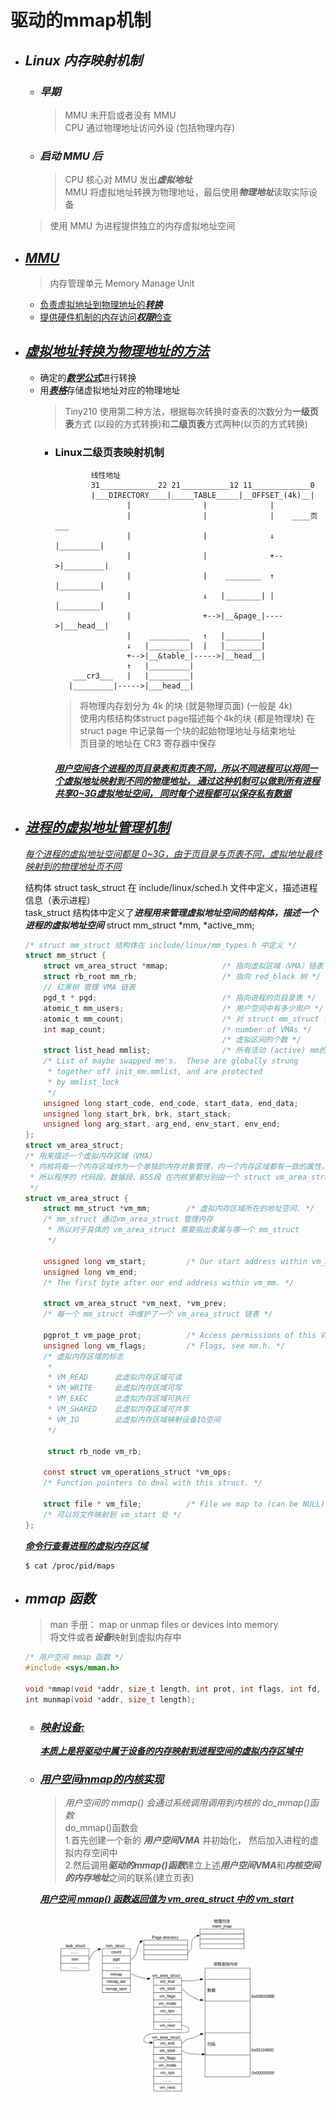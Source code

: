 # **驱动的mmap机制**

- ## ***Linux 内存映射机制***
    - ### ***早期***
        > MMU 未开启或者没有 MMU  
        > CPU 通过物理地址访问外设 (包括物理内存)
    - ### ***启动 MMU 后***
        > CPU 核心对 MMU 发出***虚拟地址***  
        > MMU 将虚拟地址转换为物理地址，最后使用***物理地址***读取实际设备
    > 使用 MMU 为进程提供独立的内存虚拟地址空间  

- ## <u>***MMU***</u>
    > 内存管理单元 Memory Manage Unit
    - <u>负责虚拟地址到物理地址的***转换***</u>
    - <u>提供硬件机制的内存访问***权限***检查</u>

- ## <u>***虚拟地址转换为物理地址的方法***</u>
    - 确定的<u>***数学公式***</u>进行转换
    - 用<u>***表格***</u>存储虚拟地址对应的物理地址
        > Tiny210 使用第二种方法，根据每次转换时查表的次数分为**一级页表**方式
        > (以段的方式转换)和**二级页表**方式两种(以页的方式转换)
        - ### **Linux二级页表映射机制**
            ```
                    线性地址
                    31_____________22 21___________12 11_____________0
                    |___DIRECTORY____|_____TABLE_____|__OFFSET_(4k)__|
                            |                |              |
                            |                |              |    ____页___
                            |                |              ↓   |_________|
                            |                |              +-->|_________|
                            |                |    ________  ↑   |_________|
                            |                ↓   |________| |   |_________|
                            |                +-->|__&page_|---->|___head__|
                            |    _________   ↑   |________|
                            ↓   |_________|  |   |________|
                            +-->|__&table_|----->|__head__|
                            ↑   |_________|
                ___cr3___   |   |_________|
               |_________|----->|___head__|
            ```
            > 将物理内存划分为 4k 的块 (就是物理页面) (一般是 4k)  
            > 使用内核结构体struct page描述每个4k的块 (都是物理块)
            > 在 struct page 中记录每一个块的起始物理地址与结束地址  
            > 页目录的地址在 CR3 寄存器中保存

            #### <u>***用户空间各个进程的页目录表和页表不同，所以不同进程可以将同一个虚拟地址映射到不同的物理地址， 通过这种机制可以做到所有进程共享0~3G虚拟地址空间， 同时每个进程都可以保存私有数据***</u>

- ## <u>***进程的虚拟地址管理机制***</u>
    <u>*每个进程的虚拟地址空间都是 0~3G，由于页目录与页表不同，虚拟地址最终映射到的物理地址页不同*</u>

    结构体 struct task_struct 在 include/linux/sched.h 文件中定义，描述进程信息（表示进程）  
    task_struct 结构体中定义了***进程用来管理虚拟地址空间的结构体，描述一个进程的虚拟地址空间*** struct mm_struct *mm, *active_mm;  
    ```C
    /* struct mm_struct 结构体在 include/linux/mm_types.h 中定义 */
    struct mm_struct {
        struct vm_area_struct *mmap;            /* 指向虚拟区域（VMA）链表 */
        struct rb_root mm_rb;                   /* 指向 red_black 树 */
        // 红黑树 管理 VMA 链表
        pgd_t * pgd;                            /* 指向进程的页目录表 */
        atomic_t mm_users;                      /* 用户空间中有多少用户 */
        atomic_t mm_count;                      /* 对 struct mm_struct 有多少引用 */
        int map_count;                          /* number of VMAs */
                                                /* 虚拟区间的个数 */
        struct list_head mmlist;                /* 所有活动 (active) mm的链表 */
        /* List of maybe swapped mm's.  These are globally strung
         * together off init_mm.mmlist, and are protected
         * by mmlist_lock
         */
        unsigned long start_code, end_code, start_data, end_data;
        unsigned long start_brk, brk, start_stack;
        unsigned long arg_start, arg_end, env_start, env_end;
    };
    struct vm_area_struct;
    /* 用来描述一个虚拟内存区域（VMA）
     * 内核将每一个内存区域作为一个单独的内存对象管理，内一个内存区域都有一致的属性，如权限
     * 所以程序的 代码段、数据段、BSS段 在内核里都分别由一个 struct vm_area_struct 结构体描述
     */
    struct vm_area_struct {
        struct mm_struct *vm_mm;        /* 虚拟内存区域所在的地址空间. */
        /* mm_struct 通过vm_area_struct 管理内存
         * 所以对于具体的 vm_area_struct 需要指出隶属与哪一个 mm_struct
         */

        unsigned long vm_start;         /* Our start address within vm_mm. */
        unsigned long vm_end;
        /* The first byte after our end address within vm_mm. */

        struct vm_area_struct *vm_next, *vm_prev;
        /* 每一个 mm_struct 中维护了一个 vm_area_struct 链表 */

        pgprot_t vm_page_prot;          /* Access permissions of this VMA. */
        unsigned long vm_flags;         /* Flags, see mm.h. */
        /* 虚拟内存区域的标志
         *
         * VM_READ      此虚拟内存区域可读
         * VM_WRITE     此虚拟内存区域可写
         * VM_EXEC      此虚拟内存区域可执行
         * VM_SHARED    此虚拟内存区域可共享
         * VM_IO        此虚拟内存区域映射设备IO空间
         */

         struct rb_node vm_rb;
        
        const struct vm_operations_struct *vm_ops;
        /* Function pointers to deal with this struct. */

        struct file * vm_file;          /* File we map to (can be NULL). */
        /* 可以将文件映射到 vm_start 处 */
    };
    ```
    <u>***命令行查看进程的虚拟内存区域***</u>
    ```shell
    $ cat /proc/pid/maps
    ```
- ## ***mmap 函数***
    > man 手册：
    > map or unmap files or devices into memory  
    > 将文件或者***设备***映射到虚拟内存中  

    ```C
    /* 用户空间 mmap 函数 */
    #include <sys/mman.h>

    void *mmap(void *addr, size_t length, int prot, int flags, int fd, off_t offset);
    int munmap(void *addr, size_t length);
    ```

    - ### <u>***映射设备:***</u>
        <u>***本质上是将驱动中属于设备的内存映射到进程空间的虚拟内存区域中***</u>

    - ### <u>***用户空间mmap的内核实现***</u>
        > *用户空间的 mmap() 会通过系统调用调用到内核的 do_mmap()函数*  
        > do_mmap()函数会  
        > 1.首先创建一个新的 ***用户空间VMA*** 并初始化， 然后加入进程的虚拟内存空间中  
        > 2.然后调用***驱动的mmap()函数***建立上述***用户空间VMA***和***内核空间的内存地址***之间的联系(建立页表)

        <u>***用户空间 mmap() 函数返回值为 vm_area_struct 中的 vm_start***</u>
        ![task_mm](./task_mm.bmp)